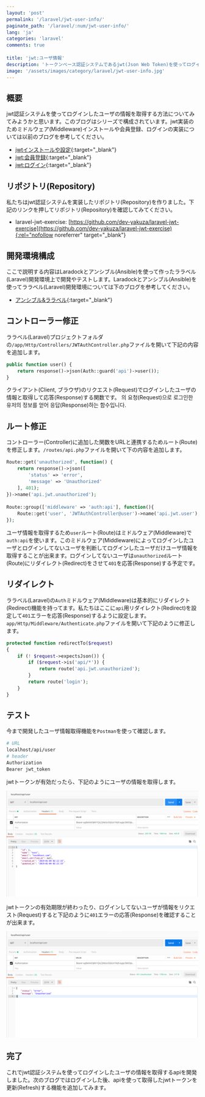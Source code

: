 ```yaml
---
layout: 'post'
permalink: '/laravel/jwt-user-info/'
paginate_path: '/laravel/:num/jwt-user-info/'
lang: 'ja'
categories: 'laravel'
comments: true

title: 'jwt:ユーザ情報'
description: 'トークンベース認証システムであるjwt(Json Web Token)を使ってログインしたユーザ情報を取得する方法についてみてみましょう。'
image: '/assets/images/category/laravel/jwt-user-info.jpg'
---
```



## 概要
jwt認証システムを使ってログインしたユーザの情報を取得する方法についてみてみようかと思います。このブログはシリーズで構成されています。jwt実装のためミドルウェア(Middleware)インストールや会員登録、ログインの実装については以前のブログを参考してください。

- [jwtインストールや設定]({{site.url}}/{{page.categories}}/jwt/){:target="_blank"}
- [jwt:会員登録]({{site.url}}/{{page.categories}}/jwt/jwt-siginup){:target="_blank"}
- [jwt:ログイン]({{site.url}}/{{page.categories}}/jwt/jwt-signin){:target="_blank"}

## リポジトリ(Repository)
私たちはjwt認証システムを実装したリポジトリ(Repository)を作りました。下記のリンクを押してリポジトリ(Repository)を確認してみてください。

- laravel-jwt-exercise: [https://github.com/dev-yakuza/laravel-jwt-exercise](https://github.com/dev-yakuza/laravel-jwt-exercise){:rel="nofollow noreferrer" target="_blank"}

## 開発環境構成
ここで説明する内容はLaradockとアンシブル(Ansible)を使って作ったララベル(Laravel)開発環境上で開発やテストします。Laradockとアンシブル(Ansible)を使ってララベル(Laravel)開発環境については下のブログを参考してください。

- [アンシブル&ララベル]({{site.url}}/environment/ansible-laravel/){:target="_blank"}

## コントローラー修正　
ララベル(Laravel)プロジェクトフォルダの```/app/Http/Controllers/JWTAuthController.php```ファイルを開いて下記の内容を追加します。

```php
public function user() {
    return response()->json(Auth::guard('api')->user());
}
```

クライアント(Client, ブラウザ)のリクエスト(Request)でログインしたユーザの情報と取得して応答(Response)する関数です。
의 요청(Request)으로 로그인한 유저의 정보를 얻어 응답(Response)하는 함수입니다.

## ルート修正
コントローラー(Controller)に追加した関数をURLと連携するためルート(Route)を修正します。```/routes/api.php```ファイルを開いて下の内容を追加します。

```php
Route::get('unauthorized', function() {
    return response()->json([
        'status' => 'error',
        'message' => 'Unauthorized'
    ], 401);
})->name('api.jwt.unauthorized');

Route::group(['middleware' => 'auth:api'], function(){
    Route::get('user', 'JWTAuthController@user')->name('api.jwt.user');
});
```

ユーザ情報を取得するため```user```ルート(Route)はミドルウェア(Middleware)で```auth:api```を使います。このミドルウェア(Middleware)によってログインしたユーザとログインしてないユーザを判断してログインしたユーザだけユーザ情報を取得することが出来ます。ログインしてないユーザは```unauthorized```ルート(Route)にリダイレクト(Redirect)をさせて```401```を応答(Response)する予定です。

## リダイレクト
ララベル(Laravel)の```Auth```ミドルウェア(Middleware)は基本的にリダイレクト(Redirect)機能を持ってます。私たちはここに```api```用リダイレクト(Redirect)を設定して```401```エラーを応答(Response)するように設定します。```app/Http/Middleware/Authenticate.php```ファイルを開いて下記のように修正します。

```php
protected function redirectTo($request)
{
    if (! $request->expectsJson()) {
        if ($request->is('api/*')) {
            return route('api.jwt.unauthorized');
        }
        return route('login');
    }
}
```

## テスト
今まで開発したユーザ情報取得機能を```Postman```を使って確認します。

```bash
# URL
localhost/api/user
# header
Authorization
Bearer jwt_token
```

jwtトークンが有効だったら、下記のようにユーザの情報を取得します。

![get user info](/assets/images/category/laravel/jwt-user-info/get_user_info.png)

jwtトークンの有効期限が終わったり、ログインしてないユーザが情報をリクエスト(Request)すると下記のように```401```エラーの応答(Response)を確認することが出来ます。

![fail to get user info](/assets/images/category/laravel/jwt-user-info/fail_to_get_user_info.png)

## 完了
これでjwt認証システムを使ってログインしたユーザの情報を取得するapiを開発しました。次のブログではログインした後、apiを使って取得したjwtトークンを更新(Refresh)する機能を追加してみます。